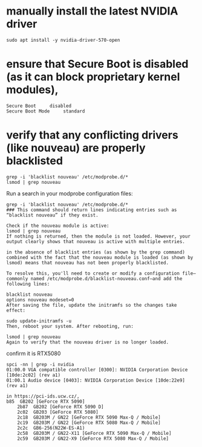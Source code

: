 # manually install the latest NVIDIA driver
```
sudo apt install -y nvidia-driver-570-open
```

# ensure that Secure Boot is disabled (as it can block proprietary kernel modules),
```
Secure Boot     disabled
Secure Boot Mode     standard
```
# verify that any conflicting drivers (like nouveau) are properly blacklisted
```
grep -i 'blacklist nouveau' /etc/modprobe.d/*
lsmod | grep nouveau
```

Run a search in your modprobe configuration files:
```
grep -i 'blacklist nouveau' /etc/modprobe.d/*
### This command should return lines indicating entries such as “blacklist nouveau” if they exist.

Check if the nouveau module is active:
lsmod | grep nouveau
If nothing is returned, then the module is not loaded. However, your output clearly shows that nouveau is active with multiple entries.

in the absence of blacklist entries (as shown by the grep command) combined with the fact that the nouveau module is loaded (as shown by lsmod) means that nouveau has not been properly blacklisted.

To resolve this, you'll need to create or modify a configuration file—commonly named /etc/modprobe.d/blacklist-nouveau.conf—and add the following lines:

blacklist nouveau
options nouveau modeset=0
After saving the file, update the initramfs so the changes take effect:

sudo update-initramfs -u
Then, reboot your system. After rebooting, run:

lsmod | grep nouveau
Again to verify that the nouveau driver is no longer loaded.
```

confirm it is RTX5080
```
spci -nn | grep -i nvidia
01:00.0 VGA compatible controller [0300]: NVIDIA Corporation Device [10de:2c02] (rev a1)
01:00.1 Audio device [0403]: NVIDIA Corporation Device [10de:22e9] (rev a1)

in https://pci-ids.ucw.cz/, 
b85  GB202 [GeForce RTX 5090]
	2b87  GB202 [GeForce RTX 5090 D]
	2c02  GB203 [GeForce RTX 5080]
	2c18  GB203M / GN22 [GeForce RTX 5090 Max-Q / Mobile]
	2c19  GB203M / GN22 [GeForce RTX 5080 Max-Q / Mobile]
	2c2c  GB6-256(N22W-ES-A1)
	2c58  GB203M / GN22-X11 [GeForce RTX 5090 Max-Q / Mobile]
	2c59  GB203M / GN22-X9 [GeForce RTX 5080 Max-Q / Mobile]
```


